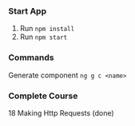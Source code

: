 ### Start App
1. Run `npm install`
1. Run `npm start`

### Commands
Generate component `ng g c <name>`

### Complete Course
18 Making Http Requests (done)